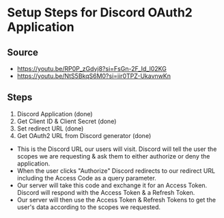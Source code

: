 # Setup Steps for Discord OAuth2 Application
## Source
- https://youtu.be/RP0P_zGdvj8?si=FsGn-2F_Id_l02KG
- https://youtu.be/NtS5BkqS6M0?si=iir0TPZ-UkavnwKn

## Steps
1. Discord Application (done)
2. Get Client ID & Client Secret (done)
3. Set redirect URL (done)
4. Get OAuth2 URL from Discord generator (done)
 - This is the Discord URL our users will visit. Discord will tell the user the scopes we are requesting & ask them to either authorize or deny the application.
 - When the user clicks "Authorize" Discord redirects to our redirect URL including the Access Code as a query parameter.
 - Our server will take this code and exchange it for an Access Token. Discord will respond with the Access Token & a Refresh Token.
 - Our server will then use the Access Token & Refresh Tokens to get the user's data according to the scopes we requested.

 

